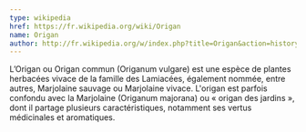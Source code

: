 ```yaml
---
type: wikipedia
href: https://fr.wikipedia.org/wiki/Origan
name: Origan
author: http://fr.wikipedia.org/w/index.php?title=Origan&action=history
---
```

L’Origan ou Origan commun (Origanum vulgare) est une espèce de plantes herbacées vivace de la famille des Lamiacées, également nommée, entre autres, Marjolaine sauvage ou Marjolaine vivace. L'origan est parfois confondu avec la Marjolaine (Origanum majorana) ou « origan des jardins », dont il partage plusieurs caractéristiques, notamment ses vertus médicinales et aromatiques.